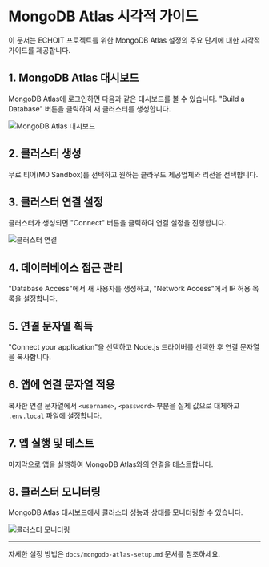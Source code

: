 # MongoDB Atlas 시각적 가이드

이 문서는 ECHOIT 프로젝트를 위한 MongoDB Atlas 설정의 주요 단계에 대한 시각적 가이드를 제공합니다.

## 1. MongoDB Atlas 대시보드

MongoDB Atlas에 로그인하면 다음과 같은 대시보드를 볼 수 있습니다. "Build a Database" 버튼을 클릭하여 새 클러스터를 생성합니다.

![MongoDB Atlas 대시보드](https://webimages.mongodb.com/_com_assets/cms/l8sx7eoqk4klqwad9-First%20Cluster.png?auto=format%252Ccompress)

## 2. 클러스터 생성

무료 티어(M0 Sandbox)를 선택하고 원하는 클라우드 제공업체와 리전을 선택합니다.

## 3. 클러스터 연결 설정

클러스터가 생성되면 "Connect" 버튼을 클릭하여 연결 설정을 진행합니다.

![클러스터 연결](https://coding-boot-camp.github.io/full-stack/static/032c22ace0ae8a466b5b0d7bbb21bd35/c1b63/100-cluster-dashboard.png)

## 4. 데이터베이스 접근 관리

"Database Access"에서 새 사용자를 생성하고, "Network Access"에서 IP 허용 목록을 설정합니다.

## 5. 연결 문자열 획득

"Connect your application"을 선택하고 Node.js 드라이버를 선택한 후 연결 문자열을 복사합니다.

## 6. 앱에 연결 문자열 적용

복사한 연결 문자열에서 `<username>`, `<password>` 부분을 실제 값으로 대체하고 `.env.local` 파일에 설정합니다.

## 7. 앱 실행 및 테스트

마지막으로 앱을 실행하여 MongoDB Atlas와의 연결을 테스트합니다.

## 8. 클러스터 모니터링

MongoDB Atlas 대시보드에서 클러스터 성능과 상태를 모니터링할 수 있습니다.

![클러스터 모니터링](https://imgix.datadoghq.com/img/blog/monitor-atlas-performance-metrics-with-datadog/MongoDB_Atlas_Dashboard-rev2.png?auto=format&w=847&dpr=2)

---

자세한 설정 방법은 `docs/mongodb-atlas-setup.md` 문서를 참조하세요.
